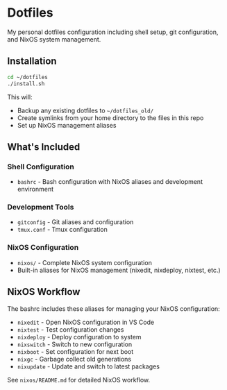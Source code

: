 # Dotfiles

My personal dotfiles configuration including shell setup, git configuration, and NixOS system management.

## Installation

```bash
cd ~/dotfiles
./install.sh
```

This will:
- Backup any existing dotfiles to `~/dotfiles_old/`
- Create symlinks from your home directory to the files in this repo
- Set up NixOS management aliases

## What's Included

### Shell Configuration
- `bashrc` - Bash configuration with NixOS aliases and development environment

### Development Tools
- `gitconfig` - Git aliases and configuration
- `tmux.conf` - Tmux configuration

### NixOS Configuration
- `nixos/` - Complete NixOS system configuration
- Built-in aliases for NixOS management (nixedit, nixdeploy, nixtest, etc.)

## NixOS Workflow

The bashrc includes these aliases for managing your NixOS configuration:

- `nixedit` - Open NixOS configuration in VS Code
- `nixtest` - Test configuration changes
- `nixdeploy` - Deploy configuration to system
- `nixswitch` - Switch to new configuration
- `nixboot` - Set configuration for next boot
- `nixgc` - Garbage collect old generations
- `nixupdate` - Update and switch to latest packages

See `nixos/README.md` for detailed NixOS workflow.
